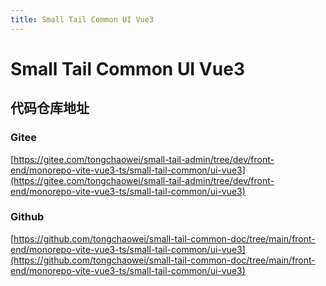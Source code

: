 ```yaml
---
title: Small Tail Common UI Vue3
---
```


# Small Tail Common UI Vue3

## 代码仓库地址

### Gitee

[https://gitee.com/tongchaowei/small-tail-admin/tree/dev/front-end/monorepo-vite-vue3-ts/small-tail-common/ui-vue3](https://gitee.com/tongchaowei/small-tail-admin/tree/dev/front-end/monorepo-vite-vue3-ts/small-tail-common/ui-vue3)

### Github

[https://github.com/tongchaowei/small-tail-common-doc/tree/main/front-end/monorepo-vite-vue3-ts/small-tail-common/ui-vue3](https://github.com/tongchaowei/small-tail-common-doc/tree/main/front-end/monorepo-vite-vue3-ts/small-tail-common/ui-vue3)